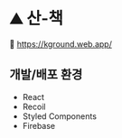 # ⛰️ 산-책

🔗 https://kground.web.app/


## 개발/배포 환경

- React
- Recoil
- Styled Components
- Firebase
